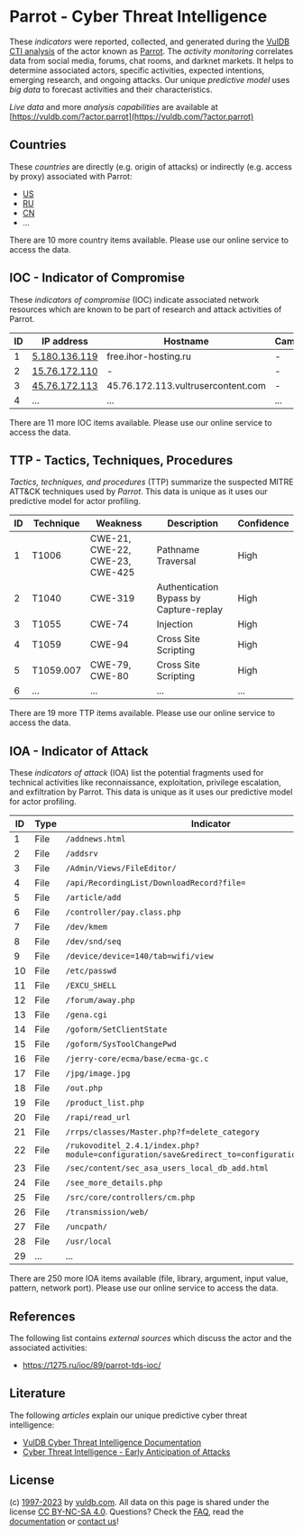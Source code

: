 # Parrot - Cyber Threat Intelligence

These _indicators_ were reported, collected, and generated during the [VulDB CTI analysis](https://vuldb.com/?kb.cti) of the actor known as [Parrot](https://vuldb.com/?actor.parrot). The _activity monitoring_ correlates data from social media, forums, chat rooms, and darknet markets. It helps to determine associated actors, specific activities, expected intentions, emerging research, and ongoing attacks. Our unique _predictive model_ uses _big data_ to forecast activities and their characteristics.

_Live data_ and more _analysis capabilities_ are available at [https://vuldb.com/?actor.parrot](https://vuldb.com/?actor.parrot)

## Countries

These _countries_ are directly (e.g. origin of attacks) or indirectly (e.g. access by proxy) associated with Parrot:

* [US](https://vuldb.com/?country.us)
* [RU](https://vuldb.com/?country.ru)
* [CN](https://vuldb.com/?country.cn)
* ...

There are 10 more country items available. Please use our online service to access the data.

## IOC - Indicator of Compromise

These _indicators of compromise_ (IOC) indicate associated network resources which are known to be part of research and attack activities of Parrot.

ID | IP address | Hostname | Campaign | Confidence
-- | ---------- | -------- | -------- | ----------
1 | [5.180.136.119](https://vuldb.com/?ip.5.180.136.119) | free.ihor-hosting.ru | - | High
2 | [15.76.172.110](https://vuldb.com/?ip.15.76.172.110) | - | - | High
3 | [45.76.172.113](https://vuldb.com/?ip.45.76.172.113) | 45.76.172.113.vultrusercontent.com | - | High
4 | ... | ... | ... | ...

There are 11 more IOC items available. Please use our online service to access the data.

## TTP - Tactics, Techniques, Procedures

_Tactics, techniques, and procedures_ (TTP) summarize the suspected MITRE ATT&CK techniques used by _Parrot_. This data is unique as it uses our predictive model for actor profiling.

ID | Technique | Weakness | Description | Confidence
-- | --------- | -------- | ----------- | ----------
1 | T1006 | CWE-21, CWE-22, CWE-23, CWE-425 | Pathname Traversal | High
2 | T1040 | CWE-319 | Authentication Bypass by Capture-replay | High
3 | T1055 | CWE-74 | Injection | High
4 | T1059 | CWE-94 | Cross Site Scripting | High
5 | T1059.007 | CWE-79, CWE-80 | Cross Site Scripting | High
6 | ... | ... | ... | ...

There are 19 more TTP items available. Please use our online service to access the data.

## IOA - Indicator of Attack

These _indicators of attack_ (IOA) list the potential fragments used for technical activities like reconnaissance, exploitation, privilege escalation, and exfiltration by Parrot. This data is unique as it uses our predictive model for actor profiling.

ID | Type | Indicator | Confidence
-- | ---- | --------- | ----------
1 | File | `/addnews.html` | High
2 | File | `/addsrv` | Low
3 | File | `/Admin/Views/FileEditor/` | High
4 | File | `/api/RecordingList/DownloadRecord?file=` | High
5 | File | `/article/add` | Medium
6 | File | `/controller/pay.class.php` | High
7 | File | `/dev/kmem` | Medium
8 | File | `/dev/snd/seq` | Medium
9 | File | `/device/device=140/tab=wifi/view` | High
10 | File | `/etc/passwd` | Medium
11 | File | `/EXCU_SHELL` | Medium
12 | File | `/forum/away.php` | High
13 | File | `/gena.cgi` | Medium
14 | File | `/goform/SetClientState` | High
15 | File | `/goform/SysToolChangePwd` | High
16 | File | `/jerry-core/ecma/base/ecma-gc.c` | High
17 | File | `/jpg/image.jpg` | High
18 | File | `/out.php` | Medium
19 | File | `/product_list.php` | High
20 | File | `/rapi/read_url` | High
21 | File | `/rrps/classes/Master.php?f=delete_category` | High
22 | File | `/rukovoditel_2.4.1/index.php?module=configuration/save&redirect_to=configuration/application` | High
23 | File | `/sec/content/sec_asa_users_local_db_add.html` | High
24 | File | `/see_more_details.php` | High
25 | File | `/src/core/controllers/cm.php` | High
26 | File | `/transmission/web/` | High
27 | File | `/uncpath/` | Medium
28 | File | `/usr/local` | Medium
29 | ... | ... | ...

There are 250 more IOA items available (file, library, argument, input value, pattern, network port). Please use our online service to access the data.

## References

The following list contains _external sources_ which discuss the actor and the associated activities:

* https://1275.ru/ioc/89/parrot-tds-ioc/

## Literature

The following _articles_ explain our unique predictive cyber threat intelligence:

* [VulDB Cyber Threat Intelligence Documentation](https://vuldb.com/?kb.cti)
* [Cyber Threat Intelligence - Early Anticipation of Attacks](https://www.scip.ch/en/?labs.20201022)

## License

(c) [1997-2023](https://vuldb.com/?kb.changelog) by [vuldb.com](https://vuldb.com/?kb.about). All data on this page is shared under the license [CC BY-NC-SA 4.0](https://creativecommons.org/licenses/by-nc-sa/4.0/). Questions? Check the [FAQ](https://vuldb.com/?kb.faq), read the [documentation](https://vuldb.com/?kb) or [contact us](https://vuldb.com/?contact)!
